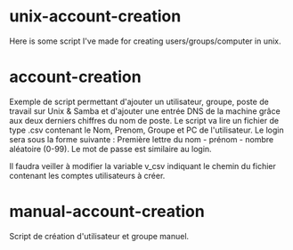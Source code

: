 unix-account-creation
=====================

Here is some script I've made for creating users/groups/computer in unix.

account-creation
=====================
Exemple de script permettant d'ajouter un utilisateur, groupe, poste de travail sur Unix & Samba et d'ajouter une entrée DNS de la machine grâce aux deux derniers chiffres du nom de poste.
Le script va lire un fichier de type .csv contenant le Nom, Prenom, Groupe et PC de l'utilisateur.
Le login sera sous la forme suivante : Première lettre du nom - prénom - nombre aléatoire (0-99).
Le mot de passe est similaire au login.

Il faudra veiller à modifier la variable v_csv indiquant le chemin du fichier contenant les comptes utilisateurs à créer.

manual-account-creation
======================
Script de création d'utilisateur et groupe manuel.
